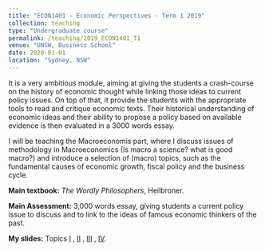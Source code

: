 ```yaml
---
title: "ECON1401 - Economic Perspectives - Term 1 2019"
collection: teaching
type: "Undergraduate course"
permalink: /teaching/2019_ECON1401_T1
venue: "UNSW, Business School"
date: 2020-01-01
location: "Sydney, NSW"
---
```


It is a very ambitious module, aiming at giving the students a crash-course on the history of economic thought while linking those ideas to current policy issues. 
On top of that, it provide the students with the appropriate tools to read and critique economic texts. 
Their historical understanding of economic ideas and their ability to propose a policy based on available evidence is then evaluated in a 3000 words essay.

I will be teaching the Macroeconomis part, where I discuss issues of methodology in Macroeconomics (Is macro a science? what is good macro?) and introduce a selection of (macro) topics, 
such as the fundamental causes of economic growth, fiscal policy and the business cycle.

**Main textbook:** *The Wordly Philosophers*, Heilbroner.

**Main Assessment:** 3,000 words essay, giving students a current policy issue to discuss and to link to the ideas of famous economic thinkers of the past.

**My slides:** Topics [I](https://github.com/fabitmart/fabitmart.github.io/blob/master/files/ECON1401_I.pdf) , [II](https://github.com/fabitmart/fabitmart.github.io/blob/master/files/ECON1401_II.pdf) ,  [III](https://github.com/fabitmart/fabitmart.github.io/blob/master/files/ECON1401_III.pdf) , [IV](https://github.com/fabitmart/fabitmart.github.io/blob/master/files/ECON1401_IV.pdf).  